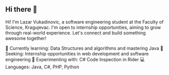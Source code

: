 ## Hi there 👋
Hi! I'm Lazar Vukadinovic, a software engineering student at the Faculty of Science, Kragujevac.
I'm open to internship opportunities, aiming to grow through real-world experience. Let's connect and build something awesome together!

🌱 Currently learning: Data Structures and algorithms and mastering Java
💼 Seeking: Internship opportunities in web development and software engineering
🧪 Experimenting with: C# Code Inspection in Rider
💻 Languages: Java, C#, PHP, Python
<!--
**LazarVukadinovic/LazarVukadinovic** is a ✨ _special_ ✨ repository because its `README.md` (this file) appears on your GitHub profile.

Here are some ideas to get you started:

- 🔭 I’m currently working on ...
- 🌱 I’m currently learning ...
- 👯 I’m looking to collaborate on ...
- 🤔 I’m looking for help with ...
- 💬 Ask me about ...
- 📫 How to reach me: ...
- 😄 Pronouns: ...
- ⚡ Fun fact: ...
-->
